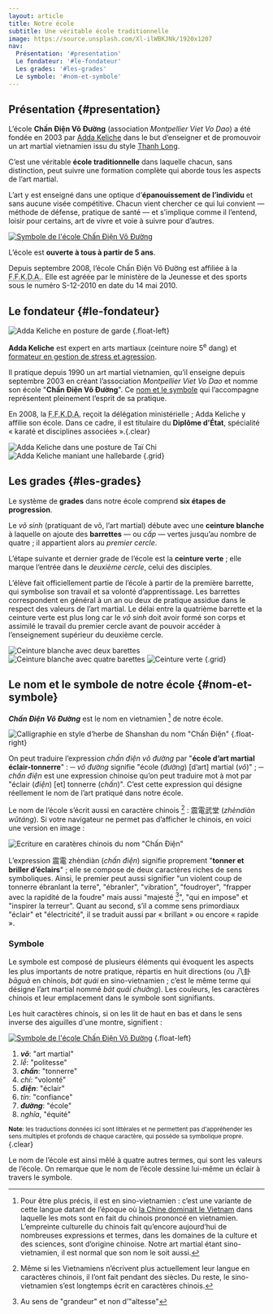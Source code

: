 ```yaml
---
layout: article
title: Notre école
subtitle: Une véritable école traditionnelle
image: https://source.unsplash.com/Xl-ilWBKJNk/1920x1207
nav:
  Présentation: '#presentation'
  Le fondateur: '#le-fondateur'
  Les grades: '#les-grades'
  Le symbole: '#nom-et-symbole'
---
```


## Présentation {#presentation}

L’école **Chấn Điện Võ Đường** (association *Montpellier Viet Vo Dao*) a été fondée en 2003 par [Adda Keliche](#le-fondateur) dans le but d’enseigner et de promouvoir un art martial vietnamien issu du style [Thanh Long](./todo).

C’est une véritable **école traditionnelle** dans laquelle chacun, sans distinction, peut suivre une formation complète qui aborde tous les aspects de l’art martial.

L’art y est enseigné dans une optique d’**épanouissement de l’individu** et sans aucune visée compétitive. Chacun vient chercher ce qui lui convient — méthode de défense, pratique de santé — et s’implique comme il l’entend, loisir pour certains, art de vivre et voie à suivre pour d’autres.

[![Symbole de l'école Chấn Điện Võ Đường](/images/chandienbordnoir.jpg "Le symbole de notre école")](#nom-et-symbole)

L’école est **ouverte à tous à partir de 5 ans**.

Depuis septembre 2008, l’école Chấn Điện Võ Đường est affiliée à la <abbr title="Fédération française de karaté et disciplines associées">F.F.K.D.A.</abbr>. Elle est agréée par le ministère de la Jeunesse et des sports sous le numéro S-12-2010 en date du 14 mai 2010.





## Le fondateur {#le-fondateur}

![Adda Keliche en posture de garde](photos_adda_barnus_viet-b3548.jpg "Adda Keliche")
{.float-left}

**Adda Keliche** est expert en arts martiaux (ceinture noire 5<sup>e</sup> dang) et [formateur en gestion de stress et agression](/pro).

Il pratique depuis 1990 un art martial vietnamien, qu’il enseigne depuis septembre 2003 en créant l’association *Montpellier Viet Vo Dao* et nomme son école "**Chấn Điện Võ Đường**". Ce [nom et le symbole](#nom-et-symbole) qui l’accompagne représentent pleinement l’esprit de sa pratique.

En 2008, la <abbr title="Fédération française de karaté et disciplines associées">F.F.K.D.A.</abbr> reçoit la délégation ministérielle ; Adda Keliche y affilie son école. Dans ce cadre, il est titulaire du **Diplôme d'&Eacute;tat**, spécialité « karaté et disciplines associées ».{.clear}

![Adda Keliche dans une posture de Taï Chi](adda2.jpg)
![Adda Keliche maniant une hallebarde](adda3.jpg)
{.grid}



## Les grades {#les-grades}

Le système de **grades** dans notre école comprend **six étapes de progression**.

Le *võ sinh* (pratiquant de võ, l’art martial) débute avec une **ceinture blanche** à laquelle on ajoute des **barrettes** — ou *cấp* — vertes jusqu’au nombre de quatre ; il appartient alors au *premier cercle*.

L’étape suivante et dernier grade de l’école est la **ceinture verte** ; elle marque l’entrée dans le *deuxième cercle*, celui des disciples.

L’élève fait officiellement partie de l’école à partir de la première barrette, qui symbolise son travail et sa volonté d’apprentissage. Les barrettes correspondent en général à un an ou deux de pratique assidue dans le respect des valeurs de l’art martial. Le délai entre la quatrième barrette et la ceinture verte est plus long car le *võ sinh* doit avoir formé son corps et assimilé le travail du premier cercle avant de pouvoir accéder à l’enseignement supérieur du deuxième cercle.

![Ceinture blanche avec deux barettes](ceinture2cap.jpg)
![Ceinture blanche avec quatre barettes](ceinture4cap.jpg)
![Ceinture verte](ceintureverte.jpg)
{.grid}





## Le nom et le symbole de notre école {#nom-et-symbole}

***Chấn Điện Võ Đường*** est le nom en vietnamien [^1] de notre école.

![Calligraphie en style d’herbe de Shanshan du nom "Chấn Điện"](chan-dien-shanshan.png "Chấn Điện<br>Calligraphie en style d’herbe de Shanshan")
{.float-right}

On peut traduire l’expression *chấn điện võ đường* par "**école d’art martial éclair-tonnerre**" :
─ *võ đường* signifie "école (*đường*) [d’art] martial (*võ*)" ;
─ *chấn điện* est une expression chinoise qu’on peut traduire mot à mot par "éclair (*điện*) [et] tonnerre (*chấn*)". C’est cette expression qui désigne réellement le nom de l’art pratiqué dans notre école.

Le nom de l’école s’écrit aussi en caractère chinois [^2] : 震電武堂 (*zhèndiàn wǔtáng*). Si votre navigateur ne permet pas d’afficher le chinois, en voici une version en image :

![Ecriture en caratères chinois du nom "Chấn Điện"](zhendian.png)

L’expression 震電 zhèndiàn (*chấn điện*) signifie proprement "**tonner et briller d’éclairs**" ; elle se compose de deux caractères riches de sens symboliques. Ainsi, le premier peut aussi signifier "un violent coup de tonnerre ébranlant la terre", "ébranler", "vibration", "foudroyer", "frapper avec la rapidité de la foudre" mais aussi "majesté [^3]", "qui en impose" et "inspirer la terreur". Quant au second, s’il a comme sens primordiaux "éclair" et "électricité", il se traduit aussi par « brillant » ou encore « rapide ».


[^1]: Pour être plus précis, il est en sino-vietnamien : c’est une variante de cette langue datant de l’époque où [la Chine dominait le Vietnam](TODO) dans laquelle les mots sont en fait du chinois prononcé en vietnamien. L’empreinte culturelle du chinois fait qu’encore aujourd’hui de nombreuses expressions et termes, dans les domaines de la culture et des sciences, sont d’origine chinoise. Notre art martial étant sino-vietnamien, il est normal que son nom le soit aussi.

[^2]: Même si les Vietnamiens n’écrivent plus actuellement leur langue en caractères chinois, il l’ont fait pendant des siècles. Du reste, le sino-vietnamien s’est longtemps écrit en caractères chinois.

[^3]: Au sens de "grandeur" et non d’"altesse"



### Symbole

Le symbole est composé de plusieurs éléments qui évoquent les aspects les plus importants de notre pratique, répartis en huit directions (ou 八卦 *bāguà* en chinois, *bát quái* en sino-vietnamien ; c’est le même terme qui désigne l’art martial nommé *bát quái chưởng*). Les couleurs, les caractères chinois et leur emplacement dans le symbole sont signifiants.

Les huit caractères chinois, si on les lit de haut en bas et dans le sens inverse des aiguilles d'une montre, signifient :

[![Symbole de l'école Chấn Điện Võ Đường](/images/chandienbordnoir.jpg)](nom-et-symbole)
{.float-left}

1. ***võ***: "art martial"
2. *lễ*: "politesse"
3. ***chấn***: "tonnerre"
4. *chí*: "volonté"
5. ***điện***: "éclair"
6. *tín*: "confiance"
7. ***đường***: "école"
8. *nghĩa*, "équité"

<small><strong>Note</strong>: les traductions données ici sont littérales et ne permettent pas d'appréhender les sens multiples et profonds de chaque caractère, qui possède sa symbolique propre.</small>{.clear}

Le nom de l’école est ainsi mêlé à quatre autres termes, qui sont les valeurs de l’école. On remarque que le nom de l’école dessine lui-même un éclair à travers le symbole.
